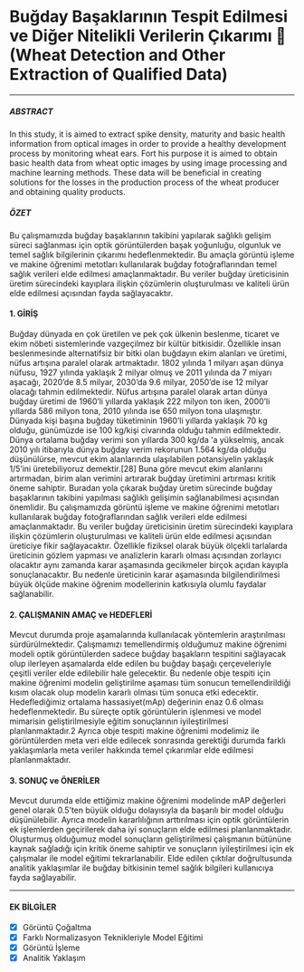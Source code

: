 #  Buğday Başaklarının Tespit Edilmesi ve Diğer Nitelikli Verilerin Çıkarımı 🌾 (Wheat Detection and Other Extraction of Qualified Data)
*** 
  
  
##### ABSTRACT  
  In this study, it is aimed to extract spike density, maturity and basic health information from 
optical images in order to provide a healthy development process by monitoring wheat ears. Fort 
his purpose it is aimed to obtain basic health data from wheat optic images by using image 
processing and machine learning methods. These data will be beneficial in creating solutions for 
the losses in the production process of the wheat producer and obtaining quality products. 
  
##### ÖZET  
  Bu çalışmamızda buğday başaklarının takibini yapılarak sağlıklı gelişim süreci sağlanması için 
optik görüntülerden başak yoğunluğu, olgunluk ve temel sağlık bilgilerinin çıkarımı 
hedeflenmektedir. Bu amaçla görüntü işleme ve makine öğrenimi metotları kullanılarak buğday 
fotoğraflarından temel sağlık verileri elde edilmesi amaçlanmaktadır. Bu veriler buğday 
üreticisinin üretim sürecindeki kayıplara ilişkin çözümlerin oluşturulması ve kaliteli ürün elde 
edilmesi açısından fayda sağlayacaktır.  

  
#### 1. GİRİŞ  
  
  Buğday dünyada en çok üretilen ve pek çok ülkenin beslenme, ticaret ve ekim nöbeti
sistemlerinde vazgeçilmez bir kültür bitkisidir. Özellikle insan beslenmesinde alternatifsiz bir
bitki olan buğdayın ekim alanları ve üretimi, nüfus artışına paralel olarak artmaktadır. 1802
yılında 1 milyarı aşan dünya nüfusu, 1927 yılında yaklaşık 2 milyar olmuş ve 2011 yılında da
7 miyarı aşacağı, 2020’de 8.5 milyar, 2030’da 9.6 milyar, 2050’de ise 12 milyar olacağı
tahmin edilmektedir. Nüfus artışına paralel olarak artan dünya buğday üretimi de 1960’li
yıllarda yaklaşık 222 milyon ton iken, 2000’li yıllarda 586 milyon tona, 2010 yılında ise 650
milyon tona ulaşmıştır. Dünyada kişi başına buğday tüketiminin 1960’li yıllarda yaklaşık 70
kg olduğu, günümüzde ise 100 kg/kişi civarında olduğu tahmin edilmektedir. Dünya ortalama
buğday verimi son yıllarda 300 kg/da ‘a yükselmiş, ancak 2010 yılı itibarıyla dünya buğday
verim rekorunun 1.564 kg/da olduğu düşünülürse, mevcut ekim alanlarında ulaşılabilen
potansiyelin yaklaşık 1/5’ini üretebiliyoruz demektir.[28] Buna göre mevcut ekim alanlarını
artırmadan, birim alan verimini artırarak buğday üretimini artırması kritik öneme sahiptir.
Buradan yola çıkarak buğday üretim sürecinde buğday başaklarının takibini yapılması sağlıklı 
gelişimin sağlanabilmesi açısından önemlidir. Bu çalışmamızda görüntü işleme ve makine 
öğrenimi metotları kullanılarak buğday fotoğraflarından sağlık verileri elde edilmesi 
amaçlanmaktadır. Bu veriler buğday üreticisinin üretim sürecindeki kayıplara ilişkin çözümlerin 
oluşturulması ve kaliteli ürün elde edilmesi açısından üreticiye fikir sağlayacaktır. Özellikle 
fiziksel olarak büyük ölçekli tarlalarda üreticinin gözlem yapması ve analizlerin kararlı olması
açısından zorlayıcı olacaktır aynı zamanda karar aşamasında gecikmeler birçok açıdan kayıpla 
sonuçlanacaktır. Bu nedenle üreticinin karar aşamasında bilgilendirilmesi büyük ölçüde makine 
öğrenim modellerinin katkısıyla olumlu faydalar sağlanabilir.  
  
  
#### 2. ÇALIŞMANIN AMAÇ ve HEDEFLERİ  
  
  Mevcut durumda proje aşamalarında kullanılacak yöntemlerin araştırılması sürdürülmektedir. 
Çalışmamızı temellendirmiş olduğumuz makine öğrenimi modeli optik görüntülerden sadece
buğday başakların tespitini sağlayacak olup ilerleyen aşamalarda elde edilen bu buğday başağı 
çerçeveleriyle çeşitli veriler elde edilebilir hale gelecektir. Bu nedenle obje tespiti için makine 
öğrenimi modelin geliştirilme aşaması tüm sonucun temellendirildiği kısım olacak olup modelin 
kararlı olması tüm sonuca etki edecektir. Hedeflediğimiz ortalama hassasiyet(mAp) değerinin 
enaz 0.6 olması hedeflenmektedir. Bu süreçte optik görüntülerin işlenmesi ve model mimarisin 
geliştirilmesiyle eğitim sonuçlarının iyileştirilmesi planlanmaktadır.2
Ayrıca obje tespiti makine öğrenimi modelimiz ile görüntülerden meta veri elde edilecek
sonrasında gerektiği durumda farklı yaklaşımlarla meta veriler hakkında temel çıkarımlar elde 
edilmesi planlanmaktadır.  

#### 3. SONUÇ ve ÖNERİLER  
  
   Mevcut durumda elde ettiğimiz makine öğrenimi modelinde 
mAP değerleri genel olarak 0.5’ten büyük olduğu dolayısıyla da başarılı bir model olduğu
düşünülebilir. Ayrıca modelin kararlılığının arttırılması için optik görüntülerin ek işlemlerden 
geçirilerek daha iyi sonuçların elde edilmesi planlanmaktadır. Oluşturmuş olduğumuz model
sonuçların geliştirilmesi çalışmanın bütününe kaynak sağladığı için kritik öneme sahiptir ve 
sonuçların iyileştirilmesi için ek çalışmalar ile model eğitimi tekrarlanabilir. Elde edilen çıktılar 
doğrultusunda analitik yaklaşımlar ile buğday bitkisinin temel sağlık bilgileri kullanıcıya fayda 
sağlayabilir.
  
---  

#### EK BİLGİLER  
- [x] Görüntü Çoğaltma  
- [x] Farklı Normalizasyon Teknikleriyle Model Eğitimi  
- [x] Görüntü İşleme  
- [x] Analitik Yaklaşım
